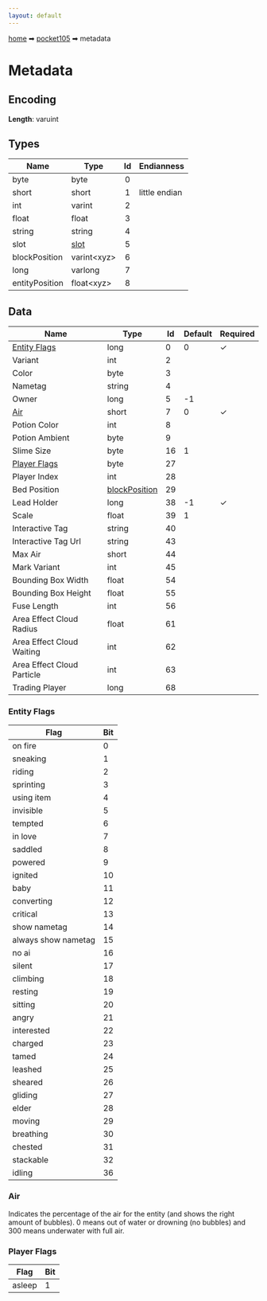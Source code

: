 ```yaml
---
layout: default
---
```


[home](/) ➡ [pocket105](/protocol/pocket105) ➡ metadata

# Metadata

## Encoding

**Length**: varuint

## Types

Name | Type | Id | Endianness
---|---|:---:|---
byte | byte | 0 | 
short | short | 1 | little endian
int | varint | 2 | 
float | float | 3 | 
string | string | 4 | 
slot | [slot](/protocol/pocket105/types/slot) | 5 | 
blockPosition | varint&lt;xyz&gt; | 6 | 
long | varlong | 7 | 
entityPosition | float&lt;xyz&gt; | 8 | 
## Data
Name | Type | Id | Default | Required
---|---|---|---|---
[Entity Flags](#entity-flags) | long | 0 | 0 | ✓
Variant | int | 2 |  |  
Color | byte | 3 |  |  
Nametag | string | 4 |  |  
Owner | long | 5 | -1 |  
[Air](#air) | short | 7 | 0 | ✓
Potion Color | int | 8 |  |  
Potion Ambient | byte | 9 |  |  
Slime Size | byte | 16 | 1 |  
[Player Flags](#player-flags) | byte | 27 |  |  
Player Index | int | 28 |  |  
Bed Position | [blockPosition](/protocol/pocket105/types/block-position) | 29 |  |  
Lead Holder | long | 38 | -1 | ✓
Scale | float | 39 | 1 |  
Interactive Tag | string | 40 |  |  
Interactive Tag Url | string | 43 |  |  
Max Air | short | 44 |  |  
Mark Variant | int | 45 |  |  
Bounding Box Width | float | 54 |  |  
Bounding Box Height | float | 55 |  |  
Fuse Length | int | 56 |  |  
Area Effect Cloud Radius | float | 61 |  |  
Area Effect Cloud Waiting | int | 62 |  |  
Area Effect Cloud Particle | int | 63 |  |  
Trading Player | long | 68 |  |  
### Entity Flags

Flag | Bit
---|---
on fire | 0
sneaking | 1
riding | 2
sprinting | 3
using item | 4
invisible | 5
tempted | 6
in love | 7
saddled | 8
powered | 9
ignited | 10
baby | 11
converting | 12
critical | 13
show nametag | 14
always show nametag | 15
no ai | 16
silent | 17
climbing | 18
resting | 19
sitting | 20
angry | 21
interested | 22
charged | 23
tamed | 24
leashed | 25
sheared | 26
gliding | 27
elder | 28
moving | 29
breathing | 30
chested | 31
stackable | 32
idling | 36
### Air

Indicates the percentage of the air for the entity (and shows the right amount of bubbles). 0 means out of water or drowning (no bubbles) and 300 means underwater with full air.

### Player Flags

Flag | Bit
---|---
asleep | 1
